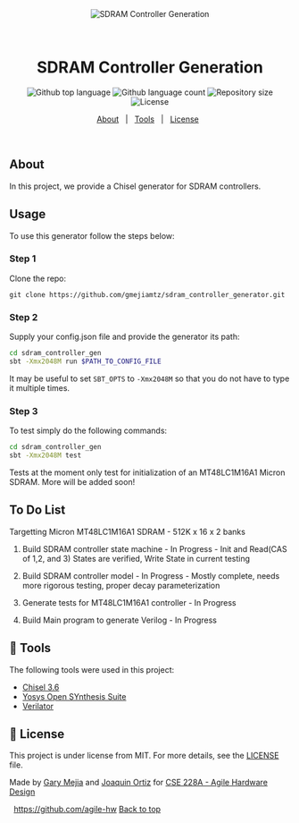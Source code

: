 <div align="center" id="top"> 
  <img src="./.github/app.gif" alt="SDRAM Controller Generation" />

  &#xa0;

  <!-- <a href="https://spaceinvaders.netlify.app">Demo</a> -->
</div>

<h1 align="center">SDRAM Controller Generation</h1>

<p align="center">
  <img alt="Github top language" src="https://img.shields.io/github/languages/top/gmejiamtz/sdram_controller_generator?color=56BEB8">

  <img alt="Github language count" src="https://img.shields.io/github/languages/count/gmejiamtz/sdram_controller_generator?color=56BEB8">

  <img alt="Repository size" src="https://img.shields.io/github/repo-size/gmejiamtz/sdram_controller_generator?color=56BEB8">

  <img alt="License" src="https://img.shields.io/github/license/gmejiamtz/sdram_controller_generator?color=56BEB8">

  <!-- <img alt="Github issues" src="https://img.shields.io/github/issues/colbarron/spaceinvaders?color=56BEB8" /> -->

  <!-- <img alt="Github forks" src="https://img.shields.io/github/forks/colbarron/spaceinvaders?color=56BEB8" /> -->

  <!-- <img alt="Github stars" src="https://img.shields.io/github/stars/colbarron/spaceinvaders?color=56BEB8" /> -->
</p>

<!-- Status -->

<!-- <h4 align="center"> 
	🚧  Spaceinvaders 🚀 Under construction...  🚧
</h4> 

<hr> -->

<p align="center">
  <a href="#dart-about">About</a> &#xa0; | &#xa0;
  <a href="#rocket-technologies">Tools</a> &#xa0; | &#xa0;
  <a href="#memo-license">License</a> &#xa0;
</p>

<br>

## About ##

In this project, we provide a Chisel generator for SDRAM controllers.

## Usage ##

To use this generator follow the steps below:

### Step 1

Clone the repo:

```git clone https://github.com/gmejiamtz/sdram_controller_generator.git```

### Step 2

Supply your config.json file and provide the generator its path:

```bash
cd sdram_controller_gen
sbt -Xmx2048M run $PATH_TO_CONFIG_FILE
  ```

It may be useful to set `SBT_OPTS` to `-Xmx2048M` so that you do not have to type it multiple times.

### Step 3 

To test simply do the following commands:

```bash
cd sdram_controller_gen
sbt -Xmx2048M test
```

Tests at the moment only test for initialization of an MT48LC1M16A1 Micron SDRAM. More will be
added soon!

## To Do List ##

Targetting Micron MT48LC1M16A1 SDRAM - 512K x 16 x 2 banks

1. Build SDRAM controller state machine - In Progress - Init and Read(CAS of 1,2, and 3) States are verified, Write State in current testing

2. Build SDRAM controller model - In Progress - Mostly complete, needs more rigorous testing, proper decay parameterization

3. Generate tests for MT48LC1M16A1 controller - In Progress 

4. Build Main program to generate Verilog - In Progress

## :hammer: Tools ##

The following tools were used in this project:

- [Chisel 3.6](https://github.com/chipsalliance/chisel) 
- [Yosys Open SYnthesis Suite](https://yosyshq.net/yosys/)
- [Verilator](https://www.veripool.org/verilator/)

## :memo: License ##

This project is under license from MIT. For more details, see the [LICENSE](LICENSE) file.


Made by <a href="https://github.com/gmejiamtz" target="_blank">Gary Mejia</a> and <a href="https://github.com/jlortiz0" target="_blank">Joaquin Ortiz</a> for <a href="https://github.com/agile-hw" target="_blank">CSE 228A - Agile Hardware Design</a> 

&#xa0;
https://github.com/agile-hw
<a href="#top">Back to top</a>
